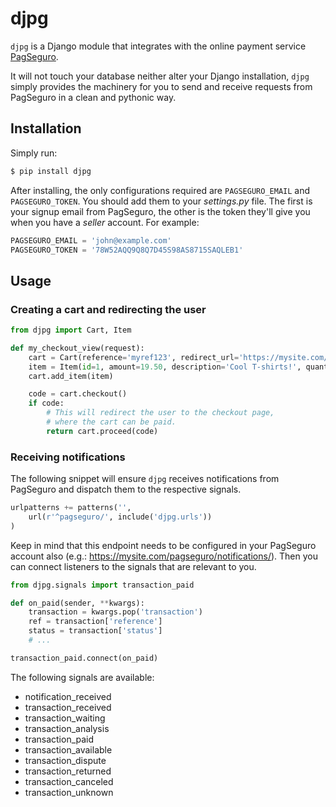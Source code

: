 # djpg

`djpg` is a Django module that integrates with the online payment service [PagSeguro](https://pagseguro.uol.com.br/).

It will not touch your database neither alter your Django installation, `djpg` simply provides the machinery for you to send and receive requests from PagSeguro in a clean and pythonic way.


## Installation

Simply run:

```bash
$ pip install djpg
```

After installing, the only configurations required are `PAGSEGURO_EMAIL` and `PAGSEGURO_TOKEN`. You should add them to your *settings.py* file. The first is your signup email from PagSeguro, the other is the token they'll give you when you have a *seller* account. For example:

```python
PAGSEGURO_EMAIL = 'john@example.com'
PAGSEGURO_TOKEN = '78W52AQQ9Q8Q7D45S98AS8715SAQLEB1'
```


## Usage

### Creating a cart and redirecting the user

```python
from djpg import Cart, Item

def my_checkout_view(request):
    cart = Cart(reference='myref123', redirect_url='https://mysite.com/')
    item = Item(id=1, amount=19.50, description='Cool T-shirts!', quantity=2)
    cart.add_item(item)

    code = cart.checkout()
    if code:
        # This will redirect the user to the checkout page,
        # where the cart can be paid.
        return cart.proceed(code)
```

### Receiving notifications

The following snippet will ensure `djpg` receives notifications from PagSeguro and dispatch them to the respective signals.

```python
urlpatterns += patterns('',
    url(r'^pagseguro/', include('djpg.urls'))
)
```

Keep in mind that this endpoint needs to be configured in your PagSeguro account also (e.g.: https://mysite.com/pagseguro/notifications/).
Then you can connect listeners to the signals that are relevant to you.

```python
from djpg.signals import transaction_paid

def on_paid(sender, **kwargs):
    transaction = kwargs.pop('transaction')
    ref = transaction['reference']
    status = transaction['status']
    # ...

transaction_paid.connect(on_paid)
```

The following signals are available:
- notification_received
- transaction_received
- transaction_waiting
- transaction_analysis
- transaction_paid
- transaction_available
- transaction_dispute
- transaction_returned
- transaction_canceled
- transaction_unknown
